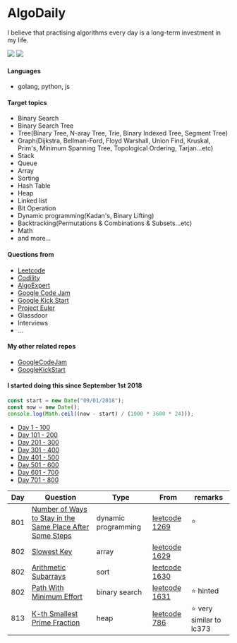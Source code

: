 # AlgoDaily

I believe that practising algorithms every day is a long-term investment in my life.

[![](https://lc.coding.gs/v1/ranking/calvinchankf.svg?logo=leetcode)](https://leetcode.com/calvinchankf/)
[![](https://lc.coding.gs/v1/solved/calvinchankf.svg?logo=leetcode)](https://leetcode.com/calvinchankf/)

#### Languages

-   golang, python, js

#### Target topics

-   Binary Search
-   Binary Search Tree
-   Tree(Binary Tree, N-aray Tree, Trie, Binary Indexed Tree, Segment Tree)
-   Graph(Dijkstra, Bellman-Ford, Floyd Warshall, Union Find, Kruskal, Prim's, Minimum Spanning Tree, Topological Ordering, Tarjan...etc)
-   Stack
-   Queue
-   Array
-   Sorting
-   Hash Table
-   Heap
-   Linked list
-   Bit Operation
-   Dynamic programming(Kadan's, Binary Lifting)
-   Backtracking(Permutations & Combinations & Subsets...etc)
-   Math
-   and more...

#### Questions from

-   [Leetcode](https://leetcode.com)
-   [Codility](https://app.codility.com/programmers/lessons/)
-   [AlgoExpert](https://www.algoexpert.io)
-   [Google Code Jam](https://codingcompetitions.withgoogle.com/codejam)
-   [Google Kick Start](https://codingcompetitions.withgoogle.com/kickstart/)
-   [Project Euler](https://projecteuler.net)
-   Glassdoor
-   Interviews
-   ...

#### My other related repos

-   [GoogleCodeJam](https://github.com/calvinchankf/GoogleCodeJam)
-   [GoogleKickStart](https://github.com/calvinchankf/GoogleKickStart)

#### I started doing this since September 1st 2018

```js
const start = new Date("09/01/2018");
const now = new Date();
console.log(Math.ceil((now - start) / (1000 * 3600 * 24)));
```

-   [Day 1 - 100](./markdowns/day1-100.md)
-   [Day 101 - 200](./markdowns/day101-200.md)
-   [Day 201 - 300](./markdowns/day201-300.md)
-   [Day 301 - 400](./markdowns/day301-400.md)
-   [Day 401 - 500](./markdowns/day401-500.md)
-   [Day 501 - 600](./markdowns/day501-600.md)
-   [Day 601 - 700](./markdowns/day601-700.md)
-   [Day 701 - 800](./markdowns/day701-800.md)

| Day | Question                                                                                                                              | Type                | From                                                                                                      | remarks                   |
| --- | ------------------------------------------------------------------------------------------------------------------------------------- | ------------------- | --------------------------------------------------------------------------------------------------------- | ------------------------- |
| 801 | [Number of Ways to Stay in the Same Place After Some Steps](/leetcode/1269-number-of-ways-to-stay-in-the-same-place-after-some-steps) | dynamic programming | [leetcode 1269](https://leetcode.com/problems/number-of-ways-to-stay-in-the-same-place-after-some-steps/) | ⭐️                       |
| 802 | [Slowest Key](/leetcode/1629-slowest-key)                                                                                             | array               | [leetcode 1629](https://leetcode.com/problems/slowest-key/)                                               |                           |
| 802 | [Arithmetic Subarrays](/leetcode/1630-arithmetic-subarrays)                                                                           | sort                | [leetcode 1630](https://leetcode.com/problems/arithmetic-subarrays/)                                      |                           |
| 802 | [Path With Minimum Effort](/leetcode/1631-path-with-minimum-effort)                                                                   | binary search       | [leetcode 1631](https://leetcode.com/problems/path-with-minimum-effort/)                                  | ⭐️ hinted                |
| 813 | [K-th Smallest Prime Fraction](/leetcode/786-k-th-smallest-prime-fraction)                                                            | heap                | [leetcode 786](https://leetcode.com/problems/k-th-smallest-prime-fraction/)                               | ⭐️ very similar to lc373 |

